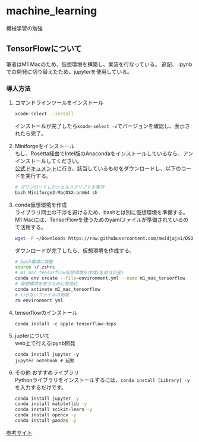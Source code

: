 # machine_learning
機械学習の勉強

## TensorFlowについて
筆者はM1 Macのため、仮想環境を構築し、実装を行なっている。
追記、.ipynbでの開発に切り替えたため、jupyterを使用している。

### 導入方法
1. コマンドラインツールをインストール<br>
    ``` bash
    xcode-select --install
    ```
    インストールが完了したら```xcode-select -v```でバージョンを確認し、表示されたら完了。

2. Miniforgeをインストール<br>
    もし、Rosetta経由でIntel版のAnacondaをインストールしているなら、アンインストールしてください。<br>[公式ドキュメント](https://github.com/conda-forge/miniforge)に行き、該当しているものをダウンロードし、以下のコードを実行する。
    ``` bash
    # ダウンロードしたシェルスクリプトを実行
    bash Miniforge3-MacOSX-arm64 sh
    ```
    
3. conda仮想環境を作成<br>
    ライブラリ同士の干渉を避けるため、bashとは別に仮想環境を準備する。<br>M1 Macには、TensorFlowを使うためのyamlファイルが準備されているので活用する。
    ``` bash
    wget -P ~/Downloads https://raw.githubusercontent.com/mwidjaja1/DSOnMacARM/main/environment.yml
    ```
    ダウンロードが完了したら、仮想環境を作成する。
    ``` bash
    # bash環境に移動
    source ~/.zshrc
    # m1_mac_tensorflow仮想環境を作成(名前は可変)
    conda env create --file=environment.yml --name m1_mac_tensorflow
    # 仮想環境を使うために有効化
    conda activate m1_mac_tensorflow
    # いらないファイルの削除
    rm environment yml
    ```
4. tensorflowのインストール<br>
    ```
    conda install -c apple tensorflow-deps
    ```

5. jupterについて<br>
    web上で行えるipynb開発
    ```
    conda install jupyter -y
    jupyter notebook # 起動
    ```

6. その他 おすすめライブラリ<br>
    Pythonライブラリをインストールするには、```conda install [Library] -y```を入力するだけです。
    ``` bash
    conda install jupyter -y
    conda install matplotlib -y
    conda install scikit-learn -y
    conda install opencv -y
    conda install pandas -y
    ```

[参考サイト](https://tech-diary.net/how-to-install-tensorflow-on-m1-mac/#index_id4)